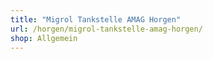```yaml
---
title: "Migrol Tankstelle AMAG Horgen"
url: /horgen/migrol-tankstelle-amag-horgen/
shop: Allgemein
---
```


